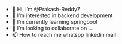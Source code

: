 - 👋 Hi, I’m @Prakash-Reddy7
- 👀 I’m interested in backend development 
- 🌱 I’m currently learning springboot 
- 💞️ I’m looking to collaborate on ...
- 📫 How to reach me whatspp linkedin  mail

<!---
Prakash-Reddy7/Prakash-Reddy7 is a ✨ special ✨ repository because its `README.md` (this file) appears on your GitHub profile.
You can click the Preview link to take a look at your changes.
--->
